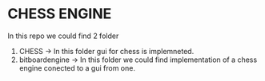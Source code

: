 # CHESS ENGINE 

In this repo we could find 2 folder

1. CHESS          -> In this folder gui for chess is implemneted.
2. bitboardengine -> In this folder we could find implementation of a chess engine conected to a gui from one.
